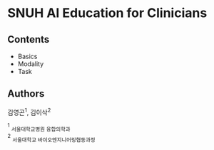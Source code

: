 # SNUH AI Education for Clinicians

## Contents
* Basics
* Modality
* Task

## Authors
김영곤<sup>1</sup>, 김이삭<sup>2</sup>

<sup>1</sup> <sub>서울대학교병원 융합의학과</sub>  
<sup>2</sup> <sub>서울대학교 바이오엔지니어링협동과정</sub>  